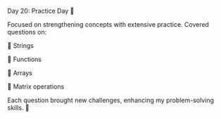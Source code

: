 Day 20: Practice Day 🌟

Focused on strengthening concepts with extensive practice. Covered questions on:

🔹 Strings

🔹 Functions

🔹 Arrays

🔹 Matrix operations

Each question brought new challenges, enhancing my problem-solving skills. 💪 
